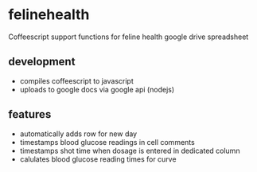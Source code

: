 felinehealth
============

Coffeescript support functions for feline health google drive spreadsheet

development
------
* compiles coffeescript to javascript
* uploads to google docs via google api (nodejs)

features
------
* automatically adds row for new day
* timestamps blood glucose readings in cell comments
* timestamps shot time when dosage is entered in dedicated column
* calulates blood glucose reading times for curve

